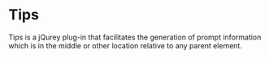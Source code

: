 # Tips
Tips is a jQurey plug-in that facilitates the generation of prompt information which is in the middle or other location relative to any parent element.
